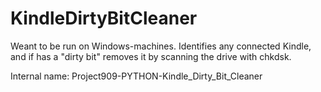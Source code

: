 # KindleDirtyBitCleaner

Weant to be run on Windows-machines. Identifies any connected Kindle, and if has a "dirty bit" removes it by scanning the drive with chkdsk.

Internal name: Project909-PYTHON-Kindle_Dirty_Bit_Cleaner
